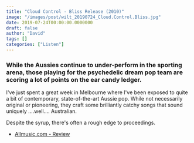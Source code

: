 ```yaml
---
title: "Cloud Control - Bliss Release (2010)"
image: "/images/post/wilt_20190724_Cloud.Control.Bliss.jpg"
date: 2019-07-24T00:00:00.0000000
draft: false
author: "David"
tags: []
categories: ["Listen"]
---
```

### While the Aussies continue to under-perform in the sporting arena, those playing for the psychedelic dream pop team are scoring a lot of points on the ear candy ledger.

 I've just spent a great week in Melbourne where I've been exposed to quite a bit of contemporary, state-of-the-art Aussie pop. While not necessarily original or pioneering, they craft some brilliantly catchy songs that sound uniquely ....well.... Australian.

 Despite the syrup, there's often a rough edge to proceedings.

-  [Allmusic.com - Review](https://www.allmusic.com/album/bliss-release-mw0001997869)